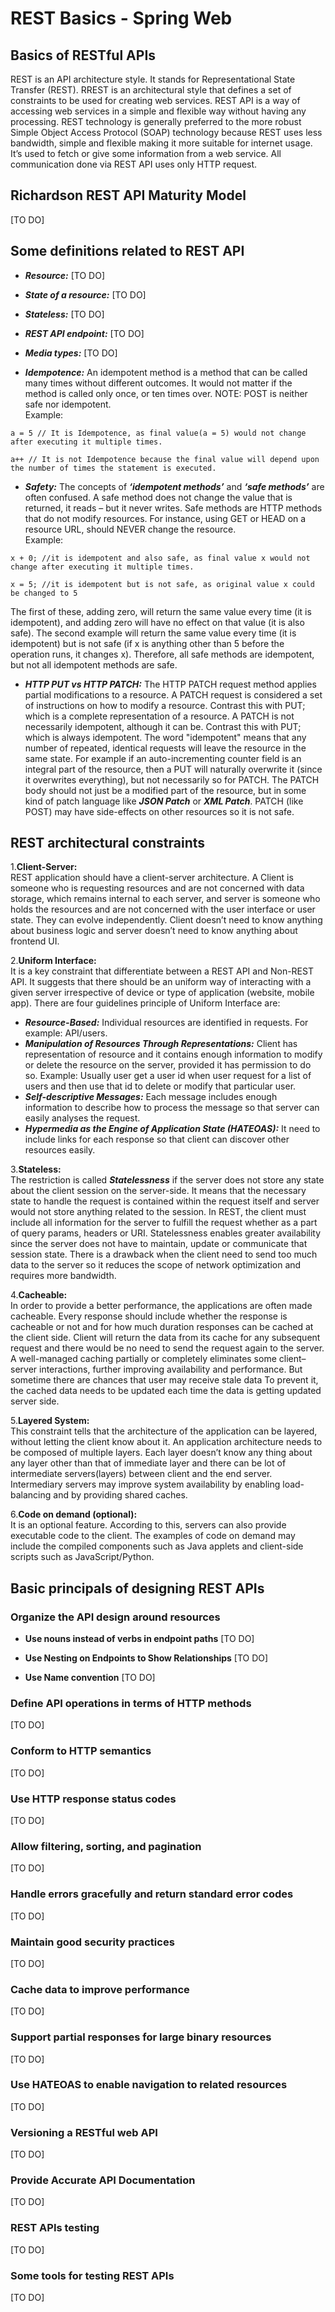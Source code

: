 # REST Basics - Spring Web

## Basics of RESTful APIs
REST is an API architecture style. It stands for Representational State Transfer (REST). 
RREST is an architectural style that defines a set of constraints to be used for creating web services. 
REST API is a way of accessing web services in a simple and flexible way without having any processing.
REST technology is generally preferred to the more robust Simple Object Access Protocol (SOAP) technology because REST uses less bandwidth, 
simple and flexible making it more suitable for internet usage. It’s used to fetch or give some information from a web service. 
All communication done via REST API uses only HTTP request.

## Richardson REST API Maturity Model
[TO DO]

## Some definitions related to REST API

- _**Resource:**_ [TO DO]

- _**State of a resource:**_ [TO DO]

- _**Stateless:**_ [TO DO]

- _**REST API endpoint:**_ [TO DO]

- _**Media types:**_ [TO DO]

- _**Idempotence:**_ An idempotent method is a method that can be called many times without different outcomes. 
It would not matter if the method is called only once, or ten times over. 
NOTE: POST is neither safe nor idempotent.
<br>Example:<br>

```
a = 5 // It is Idempotence, as final value(a = 5) would not change after executing it multiple times.
 
a++ // It is not Idempotence because the final value will depend upon the number of times the statement is executed.

```

- _**Safety:**_ The concepts of _**‘idempotent methods’**_ and _**‘safe methods’**_ are often confused. 
A safe method does not change the value that is returned, it reads – but it never writes. Safe methods are HTTP methods that do not modify resources. 
For instance, using GET or HEAD on a resource URL, should NEVER change the resource.
<br>Example:<br>

```
x + 0; //it is idempotent and also safe, as final value x would not change after executing it multiple times.

x = 5; //it is idempotent but is not safe, as original value x could be changed to 5

```

The first of these, adding zero, will return the same value every time (it is idempotent), and adding zero will have no effect on that value (it is also safe). 
The second example will return the same value every time (it is idempotent) but is not safe (if x is anything other than 5 before the operation runs, it changes x).
Therefore, all safe methods are idempotent, but not all idempotent methods are safe.

- _**HTTP PUT vs HTTP PATCH:**_ The HTTP PATCH request method applies partial modifications to a resource.
A PATCH request is considered a set of instructions on how to modify a resource. Contrast this with PUT; which is a complete representation of a resource.
A PATCH is not necessarily idempotent, although it can be. Contrast this with PUT; which is always idempotent. 
The word "idempotent" means that any number of repeated, identical requests will leave the resource in the same state. 
For example if an auto-incrementing counter field is an integral part of the resource, then a PUT will naturally overwrite it (since it overwrites everything), 
but not necessarily so for PATCH. The PATCH body should not just be a modified part of the resource, but in some kind of patch language like _**JSON Patch**_ or _**XML Patch**_.
PATCH (like POST) may have side-effects on other resources so it is not safe.

## REST architectural constraints

1.**Client-Server:**<br> REST application should have a client-server architecture. A Client is someone who is requesting resources and are not concerned with data storage, which remains internal to each server, and server is someone who holds the resources and are not concerned with the user interface or user state. They can evolve independently. Client doesn’t need to know anything about business logic and server doesn’t need to know anything about frontend UI.

2.**Uniform Interface:**<br> It is a key constraint that differentiate between a REST API and Non-REST API. It suggests that there should be an uniform way of interacting with a given server irrespective of device or type of application (website, mobile app).
There are four guidelines principle of Uniform Interface are:
- _**Resource-Based:**_ Individual resources are identified in requests. For example: API/users.<br>
- _**Manipulation of Resources Through Representations:**_ Client has representation of resource and it contains enough information to modify or delete the resource on the server, provided it has permission to do so. Example: Usually user get a user id when user request for a list of users and then use that id to delete or modify that particular user.
- _**Self-descriptive Messages:**_ Each message includes enough information to describe how to process the message so that server can easily analyses the request.
- _**Hypermedia as the Engine of Application State (HATEOAS):**_ It need to include links for each response so that client can discover other resources easily.

3.**Stateless:**<br> The restriction is called _**Statelessness**_ if the server does not store any state about the client session on the server-side.  It means that the necessary state to handle the request is contained within the request itself and server would not store anything related to the session. In REST, the client must include all information for the server to fulfill the request whether as a part of query params, headers or URI. Statelessness enables greater availability since the server does not have to maintain, update or communicate that session state. There is a drawback when the client need to send too much data to the server so it reduces the scope of network optimization and requires more bandwidth.

4.**Cacheable:**<br> In order to provide a better performance, the applications are often made cacheable. Every response should include whether the response is cacheable or not and for how much duration responses can be cached at the client side. Client will return the data from its cache for any subsequent request and there would be no need to send the request again to the server. A well-managed caching partially or completely eliminates some client–server interactions, further improving availability and performance. But sometime there are chances that user may receive stale data To prevent it, the cached data needs to be updated each time the data is getting updated server side.

5.**Layered System:**<br> This constraint tells that the architecture of the application can be layered, without letting the client know about it.
An application architecture needs to be composed of multiple layers. Each layer doesn’t know any thing about any layer other than that of immediate layer and 
there can be lot of intermediate servers(layers) between client and the end server. 
Intermediary servers may improve system availability by enabling load-balancing and by providing shared caches.

6.**Code on demand (optional):**<br> It is an optional feature. According to this, servers can also provide executable code to the client. The examples of code on demand may include the compiled components such as Java applets and client-side scripts such as JavaScript/Python.

## Basic principals of designing REST APIs

### Organize the API design around resources

- **Use nouns instead of verbs in endpoint paths** [TO DO]

- **Use Nesting on Endpoints to Show Relationships** [TO DO]

- **Use Name convention** [TO DO]

### Define API operations in terms of HTTP methods 
[TO DO]

### Conform to HTTP semantics 
[TO DO]

### Use HTTP response status codes 
[TO DO]

### Allow filtering, sorting, and pagination
[TO DO]

### Handle errors gracefully and return standard error codes
[TO DO]

### Maintain good security practices
[TO DO]

### Cache data to improve performance
[TO DO]

### Support partial responses for large binary resources
[TO DO]

### Use HATEOAS to enable navigation to related resources
[TO DO]

### Versioning a RESTful web API
[TO DO]

### Provide Accurate API Documentation
[TO DO]

### REST APIs testing
[TO DO]

### Some tools for testing REST APIs
[TO DO]

